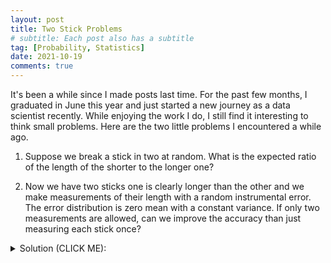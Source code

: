 ```yaml
---
layout: post
title: Two Stick Problems
# subtitle: Each post also has a subtitle
tag: [Probability, Statistics]
date: 2021-10-19
comments: true
---
```


It's been a while since I made posts last time. For the past few months, I graduated in June this year and just started a new journey as a data scientist recently. While enjoying the work I do, I still find it interesting to think small problems.
Here are the two little problems I encountered a while ago.

1. Suppose we break a stick in two at random. What is the expected ratio of the length of the shorter to the longer one?

2. Now we have two sticks one is clearly longer than the other and we make measurements of their length with a random instrumental error. The error distribution is zero mean with a constant variance. If only two measurements are allowed, can we improve the accuracy than just measuring each stick once?

<details><summary>Solution (CLICK ME): </summary>
<p>

1.
The problem formulation is straightforward. WLOG, let's assume the length of the stick is one. Denote the uniform distribution on [0,1] by $U\sim \text{Unif}[0,1]$. Let $X$ be the length of the shorter one. Then, we can derive the distribution of $X$ as follows: $\forall ~0\le x\le \frac{1}{2}$,

$$
F(x) = P(X\le x) = P(U\le x \text{ or } U\ge 1-x)  = x+(1-(1-x)) = 2x.
$$

Therefore, the density of $X$ is given by $f(x) = 2$ if $x \in [0,\frac{1}{2}]$, which is the uniform distribution on $[0,\frac{1}{2}]$. Now we can calculate the expected ratio of the length of the shorter to the longer one:

$$
\E\left[\frac{X}{1-X}\right] = \int_0^{0.5} \frac{x}{1-x}\cdot 2~dx = 2\log 2-1 \approx 0.386.
$$

Note that the expected ratio of the longer to the shorter one doesn't exist:

$$
\E\left[\frac{1-X}{X}\right] = \int_0^{0.5} \frac{1-x}{x}\cdot 2~dx = 2\int_0^{0.5} \frac{1}{x}~dx - 1 = \infty.
$$

The problem with the ratio $\frac{1-X}{X}$ is that as the denominator approaches zero the density doesn't decay.
Actually, the phenomenon when a r.v. $Y$ has finite expected value while $\frac{1}{Y}$ does not is quite common. One may consider uniform distribution and inverse uniform distribution, exponential distribution and inverse exponential distribution, etc.


2.
Let $\varepsilon$ denote the random instrumental error every time we make a measurement. Say two sticks have lengths $x,y$ and $x>y$.
 If we put two sticks together and measure $x+y$, we get $x+y+\varepsilon_1$. Next, we align two sticks and measure $x-y$ to get $x-y+\varepsilon_2$.

By simple algebra, we obtain our measurement of $x$: $x+\frac{\varepsilon_1+\varepsilon_2}{2}$ and measurement of $y$: $y+\frac{\varepsilon_1-\varepsilon_2}{2}$.

Note that even though the expectation of the error parts are the same as those when we taking measurements directly ($\E\frac{\varepsilon_1+\varepsilon_2}{2} = \E\varepsilon_1  = \E\varepsilon_2 = 0$), the variances actually decrease: $\Var\left(\frac{\varepsilon_1+\varepsilon_2}{2}\right) = \Var\left(\frac{\varepsilon_1-\varepsilon_2}{2}\right) = \frac{\Var(\varepsilon)}{2} < \Var(\varepsilon)$.

By doing what's stated above, we take two measurements of $x$ and $y$ and thus get better estimates.
</p>
</details>
<br/>
